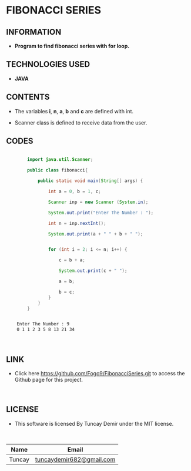 # **FIBONACCI SERIES**

## INFORMATION

* **Program to find fibonacci series with for loop.**

## TECHNOLOGIES USED

* **JAVA**

## CONTENTS

* The variables **i**, **n**, **a**, **b** and **c** are defined with int.

* Scanner class is defined to receive data from the user.

## CODES

```Java

        import java.util.Scanner;

        public class fibonacci{

            public static void main(String[] args) {

                int a = 0, b = 1, c;

                Scanner inp = new Scanner (System.in);

                System.out.print("Enter The Number : ");

                int n = inp.nextInt();

                System.out.print(a + " " + b + " ");


```

```Java

                for (int i = 2; i <= n; i++) {

                    c = b + a;

                    System.out.print(c + " ");

                    a = b;

                    b = c;
                }
            }
        }

```

```bash

    Enter The Number : 9
    0 1 1 2 3 5 8 13 21 34

```

<br />

## LINK

* Click here https://github.com/Fogo9/FibonacciSeries.git to access the Github page for this project.

<br />

## LICENSE

* This software is licensed By Tuncay Demir under the MIT license.

<br />



| Name |  Email |
| ---- |  ----- |
| Tuncay | tuncaydemir682@gmail.com |
